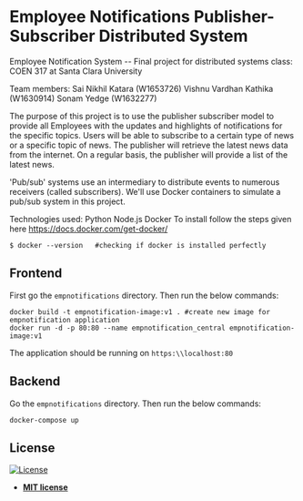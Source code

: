 # Employee Notifications Publisher-Subscriber Distributed System

Employee Notification System -- Final project for distributed systems class: COEN 317 at Santa Clara University

Team members: Sai Nikhil Katara (W1653726) Vishnu Vardhan Kathika (W1630914) Sonam Yedge (W1632277)

The purpose of this project is to use the publisher subscriber model to provide all Employees with the updates and highlights of notifications for the specific topics. Users will be able to subscribe to a certain type of news or a specific topic of news. The publisher will retrieve the latest news data from the internet. On a regular basis, the publisher will provide a list of the latest news.

'Pub/sub' systems use an intermediary to distribute events to numerous receivers (called subscribers).  We'll use Docker containers to simulate a pub/sub system in this project.

Technologies used:
Python 
Node.js
Docker
To install follow the steps given here https://docs.docker.com/get-docker/

```
$ docker --version   #checking if docker is installed perfectly
```

## Frontend

First go the `empnotifications` directory. Then run the below commands:

```
docker build -t empnotification-image:v1 . #create new image for empnotification application
docker run -d -p 80:80 --name empnotification_central empnotification-image:v1
```

The application should be running on `https:\\localhost:80 `

## Backend 

Go the `empnotifications` directory. Then run the below commands:

```
docker-compose up
```


## License

[![License](http://img.shields.io/:license-mit-blue.svg?style=flat-square)](http://badges.mit-license.org)

- **[MIT license](http://opensource.org/licenses/mit-license.php)**

